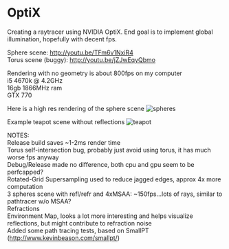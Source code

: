 # OptiX

Creating a raytracer using NVIDIA OptiX.  End goal is to implement global illumination, hopefully with decent fps.

Sphere scene: http://youtu.be/TFm6v1NxiR4  
Torus scene (buggy): http://youtu.be/jZJwEqyQbmo

Rendering with no geometry is about 800fps on my computer  
i5 4670k @ 4.2GHz  
16gb 1866MHz ram  
GTX 770

Here is a high res rendering of the sphere scene
![spheres](https://raw.github.com/jkevin1/OptiX/master/spheres.png)

Example teapot scene without reflections
![teapot](https://raw.github.com/jkevin1/OptiX/master/flat.png)

NOTES:  
Release build saves ~1-2ms render time  
Torus self-intersection bug, probably just avoid using torus, it has much worse fps anyway    
Debug/Release made no difference, both cpu and gpu seem to be perfcapped?  
Rotated-Grid Supersampling used to reduce jagged edges, approx 4x more computation  
3 spheres scene with refl/refr and 4xMSAA: ~150fps...lots of rays, similar to pathtracer w/o MSAA?  
Refractions  
Environment Map, looks a lot more interesting and helps visualize reflections, but might contribute to refraction noise  
Added some path tracing tests, based on SmallPT (http://www.kevinbeason.com/smallpt/)

